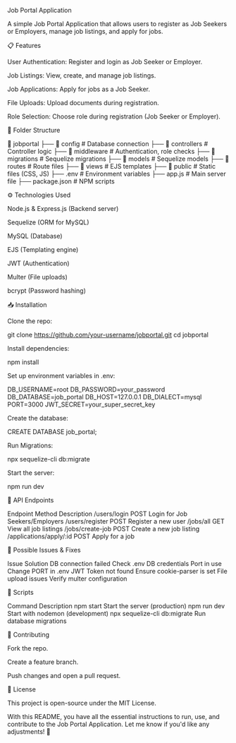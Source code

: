 Job Portal Application

A simple Job Portal Application that allows users to register as Job Seekers or Employers, manage job listings, and apply for jobs.

📋 Features

User Authentication: Register and login as Job Seeker or Employer.

Job Listings: View, create, and manage job listings.

Job Applications: Apply for jobs as a Job Seeker.

File Uploads: Upload documents during registration.

Role Selection: Choose role during registration (Job Seeker or Employer).

📁 Folder Structure

📁 jobportal ├── 📁 config # Database connection ├── 📁 controllers # Controller logic ├── 📁 middleware # Authentication, role checks ├── 📁 migrations # Sequelize migrations ├── 📁 models # Sequelize models ├── 📁 routes # Route files ├── 📁 views # EJS templates ├── 📁 public # Static files (CSS, JS) ├── .env # Environment variables ├── app.js # Main server file ├── package.json # NPM scripts

⚙️ Technologies Used

Node.js & Express.js (Backend server)

Sequelize (ORM for MySQL)

MySQL (Database)

EJS (Templating engine)

JWT (Authentication)

Multer (File uploads)

bcrypt (Password hashing)

📥 Installation

Clone the repo:

git clone https://github.com/your-username/jobportal.git cd jobportal

Install dependencies:

npm install

Set up environment variables in .env:

DB_USERNAME=root DB_PASSWORD=your_password DB_DATABASE=job_portal DB_HOST=127.0.0.1 DB_DIALECT=mysql PORT=3000 JWT_SECRET=your_super_secret_key

Create the database:

CREATE DATABASE job_portal;

Run Migrations:

npx sequelize-cli db:migrate

Start the server:

npm run dev

📡 API Endpoints

Endpoint Method Description /users/login POST Login for Job Seekers/Employers /users/register POST Register a new user /jobs/all GET View all job listings /jobs/create-job POST Create a new job listing /applications/apply/:id POST Apply for a job

🐞 Possible Issues & Fixes

Issue Solution DB connection failed Check .env DB credentials Port in use Change PORT in .env JWT Token not found Ensure cookie-parser is set File upload issues Verify multer configuration

📜 Scripts

Command Description npm start Start the server (production) npm run dev Start with nodemon (development) npx sequelize-cli db:migrate Run database migrations

🚀 Contributing

Fork the repo.

Create a feature branch.

Push changes and open a pull request.

📃 License

This project is open-source under the MIT License.

With this README, you have all the essential instructions to run, use, and contribute to the Job Portal Application. Let me know if you'd like any adjustments! 🚀